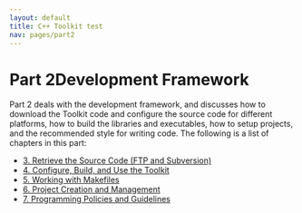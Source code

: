 ```yaml
---
layout: default
title: C++ Toolkit test
nav: pages/part2
---
```


<span class="label">Part 2</span>Development Framework
======================================================

Part 2 deals with the development framework, and discusses how to download the Toolkit code and configure the source code for different platforms, how to build the libraries and executables, how to setup projects, and the recommended style for writing code. The following is a list of chapters in this part:

-   [3. Retrieve the Source Code (FTP and Subversion)](ch_getcode_svn.html)
-   [4. Configure, Build, and Use the Toolkit](ch_config.html)
-   [5. Working with Makefiles](ch_build.html)
-   [6. Project Creation and Management](ch_proj.html)
-   [7. Programming Policies and Guidelines](ch_style.html)


